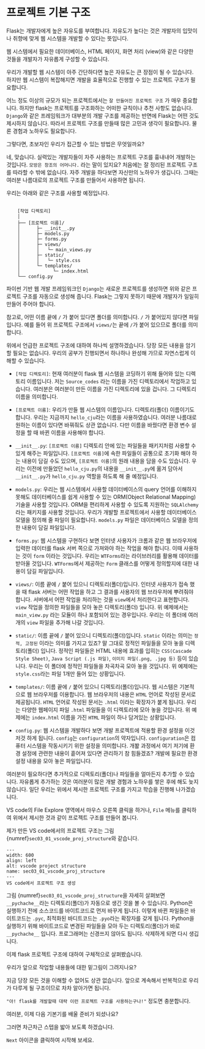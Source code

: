 # 프로젝트 기본 구조

Flask는 개발자에게 높은 자유도를 부여합니다. 자유도가 높다는 것은 개발자의 입맛이나 취향에 맞게 웹 시스템을 개발할 수 있다는 뜻입니다. 

웹 시스템에서 필요한 데이터베이스, HTML 페이지, 화면 처리 (view)와 같은 다양한 것들을 
개발자가 자유롭게 구성할 수 있습니다.

우리가 개발할 웹 시스템이 아주 간단하다면 높은 자유도는 큰 장점이 될 수 있습니다. 
하지만 웹 시스템이 복잡해지면 개발을 효율적으로 진행할 수 있는 프로젝트 구조가 필요합니다.

어느 정도 이상의 규모가 되는 프로젝트에서는 `잘 만들어진 프로젝트 구조` 가 매우 중요합니다.
하지만 flask는 프로젝트를 구조화하는 어떠한 규칙이나 추천 사항도 없습니다. `Django`와 같은 프레임워크가 대부분의 개발 구조를 제공하는 반면에 Flask는 어떤 것도 제시하지 않습니다. 따라서 프로젝트 구조를 만들때 많은 고민과 생각이 필요합니다. 물론 경험과 노하우도 필요합니다.

그렇다면, 초보자인 우리가 접근할 수 있는 방법은 무엇일까요?

네, 맞습니다. 실력있는 개발자들이 자주 사용하는 프로젝트 구조를 흉내내어 개발하는 것입니다.
`모방은 창조의 어머니다.` 라는 말이 있지요? 처음에는 잘 정리된 프로젝트 구조를 따라할 수 밖에 없습니다. 자주 개발을 하다보면 자신만의 노하우가 생깁니다. 그때는 여러분 나름대로의 프로젝트 구조를 만들어서 사용하면 됩니다. 

우리는 아래와 같은 구조를 사용할 예정입니다. 

```{code} bash

    [작업 디렉토리]
    │
    ├── [프로젝트 이름]/
    │      ├─ __init__.py
    │      ├─ models.py
    │      ├─ forms.py
    │      ├─ views/
    │      │   └─ main_views.py
    │      ├─ static/
    │      │   └─ style.css
    │      └─ templates/
    │            └─ index.html
    └── config.py
```

파이썬 기반 웹 개발 프레임워크인 `Django`는 새로운 프로젝트를 생성하면 위와 같은 프로젝트 구조를 자동으로 생성해 줍니다. Flask는 그렇지 못하기 때문에 개발자가 일일히 만들어 주어야 합니다. 

참고로, 어떤 이름 끝에 `/` 가 붙어 있다면 폴더를 의미합니다. `/` 가 붙어있지 않다면 파일입니다. 예를 들어 위 프로젝트 구조에서 `views/`는 끝에 `/`가 붙어 있으므로 폴더를 의미합니다. 

위에서 언급한 프로젝트 구조에 대하여 하나씩 설명하겠습니다.
당장 모든 내용을 암기할 필요는 없습니다. 우리의 공부가 진행되면서 하나하나 완성해 가므로 자연스럽게 이해할 수 있습니다.

- `[작업 디렉토리]`: 현재 여러분이 flask 웹 시스템을 코딩하기 위해 들어와 있는 디렉토리 이름입니다. 저는 `Source_codes` 라는 이름을 가진 디렉토리에서 작업하고 있습니다. 여러분은 여러분이 만든 이름을 가진 디렉토리에 있을 겁니다. 그 디렉토리 이름을 의미합니다.

- `[프로젝트 이름]`: 우리가 만들 웹 시스템의 이름입니다. 디렉토리(폴더) 이름이기도 합니다. 우리는 지금까지 `hello_cju`라는 이름을 사용하였습니다. 여러분 나름대로 원하는 이름이 있다면 바꿔줘도 상관 없습니다. 다만 이름을 바꿨다면 환경 변수 설정을 할 때 바뀐 이름을 사용해야 합니다.

- `__init__.py`: `[프로젝트 이름]` 디렉토리 안에 있는 파일들을 패키지처럼 사용할 수 있게 해주는 파일입니다. `[프로젝트 이름]`에 속한 파일들이 공통으로 초기화 해야 하는 내용이 담길 수도 있으며, `[프로젝트 이름]`의 원래 내용을 담을 수도 있습니다. 우리는 이전에 만들었던 `hello_cju.py`의 내용을 `__init__.py`에 옮겨 담아서 `__init__.py`가 `hello_cju.py` 역할을 하도록 해 줄 예정입니다.

- `models.py`: 우리는 웹 시스템에서 사용할 데이터베이스의 query 언어를 이해하지 못해도 데이터베이스를 쉽게 사용할 수 있는 ORM(Object Relational Mapping) 기술을 사용할 것입니다. ORM을 편리하게 사용할 수 있도록 지원하는 `SQLAlchemy` 라는 패키지를 사용할 것입니다. 우리가 개발할 프로젝트에서 사용할 데이터베이스 모델을 정의해 줄 파일이 필요합니다. `models.py` 파일은 데이터베이스 모델을 정의한 내용이 담길 파일입니다.

- `forms.py`: 웹 시스템을 구현하다 보면 인터넷 사용자가 크롬과 같은 웹 브라우저에 입력한 데이터를 flask 서버 쪽으로 가져와야 하는 작업을 해야 합니다. 이때 사용하는 것이 `form` 이라는 것입니다. 우리는 `WTForms`라는 라이브러리를 활용해 데이터를 받아올 것입니다. `WTForms`에서 제공하는 `Form` 클래스를 어떻게 정의할지에 대한 내용이 담길 파일입니다.

-  `views/`: 이름 끝에 `/` 붙어 있으니 디렉토리(폴더)입니다. 인터넷 사용자가 접속 했을 때 flask 서버는 어떤 작업을 하고 그 결과를 사용자의 웹 브라우저에 뿌려줘야 합니다. 서버에서 어떤 작업을 처리하는 것을 `view`에서 처리한다고 표현합니다. `view` 작업을 정의한 파일들을 모아 놓은 디렉토리(폴더) 입니다. 위 예제에서는 `main_view.py` 라는 모듈이 하나 포함되어 있는 경우입니다. 우리는 이 폴더에 여러 개의 `view` 파일을 추가해 나갈 것입니다.

- `static/`: 이름 끝에 `/` 붙어 있으니 디렉토리(폴더)입니다. `static` 이라는 의미는 `정적, 고정된` 이라는 의미를 가지고 있죠? 말 그대로 정적인 파일들을 모아 놓을 디렉토리(폴더) 입니다. 정적인 파일들은 HTML 내용에 효과를 입히는 `CSS(Cascade Style Sheet)`, `Java Script (.js 파일)`, `이미지 파일(.png, .jpg 등)` 등이 있습니다. 우리는 이 폴더에 정적인 파일들을 차곡차곡 모아 놓을 것입니다. 위 예제에는 `style.css`라는 파일 1개만 들어 있는 상황입니다.

- `templates/`: 이름 끝에 `/` 붙어 있으니 디렉토리(폴더)입니다. 웹 시스템은 기본적으로 웹 브라우저를 이용합니다. 웹 브라우저의 내용은 `HTML` 언어로 작성된 문서로 제공됩니다. `HTML` 언어로 작성된 문서는 `.html` 이라는 확장자가 붙게 됩니다. 우리는 다양한 웹페이지 파일 `.html` 파일들을 이 디렉토리에 모아 놓을 것입니다. 위 예제에는 `index.html` 이름을 가진 `HTML` 파일이 하나 담겨있는 상황입니다.

- `config.py`: 웹 시스템을 개발하다 보면 개발 프로젝트에 적용할 환경 설정을 이것 저것 하게 됩니다. `config`는 `configuration`의 약자입니다. `configuration`은 컴퓨터 시스템을 작동시키기 위한 설정을 의미합니다. 개봘 과정에서 여기 저기에 환경 설정에 관련한 내용이 흩어져 있다면 관리하기 참 힘들겠죠? 개발에 필요한 환경 설정 내용을 모아 놓은 파일입니다.

여러분이 필요하다면 추가적으로 디렉토리(폴더)나 파일들을 얼마든지 추가할 수 있습니다. 자유롭게 추가하는 것은 여러분이 많은 개발 경험과 노하우를 쌓은 후에 해도 늦지 않습니다. 일단 우리는 위에서 제시한 프로젝트 구조를 가지고 학습을 진행해 나가겠습니다.

VS code의 File Explore 영역에서 마우스 오른쪽 클릭을 하거나, `File` 메뉴를 클릭하여 위에서 제시한 것과 같이 프로젝트 구조를 만들어 봅니다.

제가 만든 VS code에서의 프로젝트 구조는 그림 {numref}`sec03_01_vscode_proj_structure`와 같습니다.

```{figure} ../../imgs/section03_building_fundamentals/sec03_01_vscode_proj_structure.png
---
width: 600
align: left
alt: vscode project structure
name: sec03_01_vscode_proj_structure
---
VS code에서 프로젝트 구조 생성
``` 

그림 {numref}`sec03_01_vscode_proj_structure`을 자세히 살펴보면 `__pychache__`라는 디렉토리(폴더)가 자동으로 생긴 것을 볼 수 있습니다.
Python은 실행하기 전에 소스코드를 바이트코드로 먼저 바꾸게 됩니다. 이렇게 바뀐 파일들은 바이트코드는 `.pyc`, 최적화된 바디트코드는 `.pyo`라는 확장자를 갖게 됩니다.
Python을 실행하기 위해 바이트코드로 변경된 파일들을 모아 두는 디렉토리(폴더)가 바로 `__pychache__` 입니다. 프로그래머는 신경쓰지 않아도 됩니다. 삭제하게 되면 다시 생깁니다.

이제 flask 프로젝트 구조에 대하여 구체적으로 살펴봤습니다. 

우리가 앞으로 작업할 내용들에 대한 밑그림이 그려지나요?

지금 당장 모든 것을 이해할 수 없어도 상관 없습니다.
앞으로 계속해서 반복적으로 우리가 다루게 될 구조이므로 차차 알아가면 됩니다.

`"아! flask를 개발할때 대략 이런 프로젝트 구조를 사용하는구나!"` 정도면 충분합니다.

여러분, 이제 다음 기본기를 배울 준비가 되셨나요?

그러면 차근차근 스텝을 밟아 보도록 하겠습니다.

`Next` 아이콘을 클릭하여 시작해 보세요.



